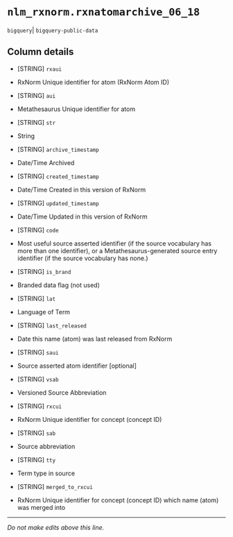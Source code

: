 # `nlm_rxnorm.rxnatomarchive_06_18`
`bigquery`| `bigquery-public-data`

## Column details
* [STRING]    `rxaui`
 - RxNorm Unique identifier for atom (RxNorm Atom ID)
* [STRING]    `aui`
 - Metathesaurus Unique identifier for atom
* [STRING]    `str`
 - String
* [STRING]    `archive_timestamp`
 - Date/Time Archived
* [STRING]    `created_timestamp`
 - Date/Time Created in this version of RxNorm
* [STRING]    `updated_timestamp`
 - Date/Time Updated in this version of RxNorm
* [STRING]    `code`
 - Most useful source asserted identifier (if the source vocabulary has more than one identifier), or a Metathesaurus-generated source entry identifier (if the source vocabulary has none.)
* [STRING]    `is_brand`
 - Branded data flag (not used)
* [STRING]    `lat`
 - Language of Term
* [STRING]    `last_released`
 - Date this name (atom) was last released from RxNorm
* [STRING]    `saui`
 - Source asserted atom identifier [optional]
* [STRING]    `vsab`
 - Versioned Source Abbreviation
* [STRING]    `rxcui`
 - RxNorm Unique identifier for concept (concept ID)
* [STRING]    `sab`
 - Source abbreviation
* [STRING]    `tty`
 - Term type in source
* [STRING]    `merged_to_rxcui`
 - RxNorm Unique identifier for concept (concept ID) which name (atom) was merged into

-------------------------------------------------------------------------------
*Do not make edits above this line.*
